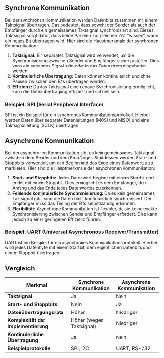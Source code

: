 ## Synchrone Kommunikation

Bei der synchronen Kommunikation werden Datenbits zusammen mit einem Taktsignal übertragen. Das bedeutet, dass sowohl der Sender als auch der Empfänger durch ein gemeinsames Taktsignal synchronisiert sind. Dieses Taktsignal sorgt dafür, dass beide Parteien zur gleichen Zeit "wissen", wann ein neues Bit übertragen wird. Hier sind die Hauptmerkmale der synchronen Kommunikation:

1. **Taktsignal:** Ein separates Taktsignal wird verwendet, um die Synchronisierung zwischen Sender und Empfänger sicherzustellen. Dies kann ein separates Signal sein oder in das Datenstrom eingebettet werden.
2. **Kontinuierliche Übertragung:** Daten können kontinuierlich und ohne Pausen zwischen den Bits übertragen werden.
3. **Effizienz:** Da das Taktsignal eine genaue Synchronisierung ermöglicht, kann die Datenübertragung effizient und schnell sein.

### Beispiel: SPI (Serial Peripheral Interface)

SPI ist ein Beispiel für ein synchrones Kommunikationsprotokoll. Hierbei werden Daten über separate Datenleitungen (MOSI und MISO) und eine Taktsignalleitung (SCLK) übertragen.

## Asynchrone Kommunikation

Bei der asynchronen Kommunikation gibt es kein gemeinsames Taktsignal zwischen dem Sender und dem Empfänger. Stattdessen werden Start- und Stoppbits verwendet, um den Beginn und das Ende eines Datenwortes zu markieren. Hier sind die Hauptmerkmale der asynchronen Kommunikation:

1. **Start- und Stoppbits:** Jedes Datenwort beginnt mit einem Startbit und endet mit einem Stoppbit. Dies ermöglicht es dem Empfänger, den Anfang und das Ende jedes Datenwortes zu erkennen.
2. **Fehlende kontinuierliche Synchronisierung:** Da es kein gemeinsames Taktsignal gibt, sind die Daten nicht kontinuierlich synchronisiert. Der Empfänger muss das Timing der Bits selbstständig erkennen.
3. **Flexibilität:** Asynchrone Kommunikation ist flexibler, da sie keine exakte Synchronisierung zwischen Sender und Empfänger erfordert. Dies kann jedoch zu einer geringeren Effizienz führen.

### Beispiel: UART (Universal Asynchronous Receiver/Transmitter)

UART ist ein Beispiel für ein asynchrones Kommunikationsprotokoll. Hierbei wird jedes Datenbyte mit einem Startbit, dem eigentlichen Datenbits und einem Stoppbit übertragen.

## Vergleich

|Merkmal|Synchrone Kommunikation|Asynchrone Kommunikation|
|---|---|---|
|**Taktsignal**|Ja|Nein|
|**Start- und Stoppbits**|Nein|Ja|
|**Datenübertragungsrate**|Höher|Niedriger|
|**Komplexität der Implementierung**|Höher (wegen Taktsignal)|Niedriger|
|**Kontinuierliche Übertragung**|Ja|Nein|
|**Beispielprotokolle**|SPI, I2C|UART, RS-232|